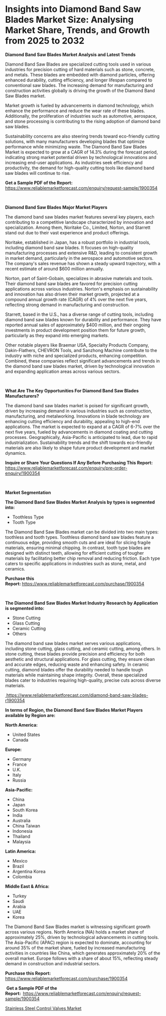 <p><h1>Insights into Diamond Band Saw Blades Market Size: Analysing Market Share, Trends, and Growth from 2025 to 2032</h1></p><p><strong>Diamond Band Saw Blades Market Analysis and Latest Trends</strong></p>
<p><p>Diamond Band Saw Blades are specialized cutting tools used in various industries for precision cutting of hard materials such as stone, concrete, and metals. These blades are embedded with diamond particles, offering enhanced durability, cutting efficiency, and longer lifespan compared to conventional saw blades. The increasing demand for manufacturing and construction activities globally is driving the growth of the Diamond Band Saw Blades market.</p><p>Market growth is fueled by advancements in diamond technology, which enhance the performance and reduce the wear rate of these blades. Additionally, the proliferation of industries such as automotive, aerospace, and stone processing is contributing to the rising adoption of diamond band saw blades. </p><p>Sustainability concerns are also steering trends toward eco-friendly cutting solutions, with many manufacturers developing blades that optimize performance while minimizing waste. The Diamond Band Saw Blades Market is expected to grow at a CAGR of 14.3% during the forecast period, indicating strong market potential driven by technological innovations and increasing end-user applications. As industries seek efficiency and productivity, the demand for high-quality cutting tools like diamond band saw blades will continue to rise.</p></p>
<p><strong>Get a Sample PDF of the Report:&nbsp;</strong> <a href="https://www.reliablemarketforecast.com/enquiry/request-sample/1900354?utm_campaign=1893&utm_medium=2&utm_source=Github&utm_content=ia&utm_term=22022025&utm_id=diamond-band-saw-blades">https://www.reliablemarketforecast.com/enquiry/request-sample/1900354</a></p>
<p>&nbsp;</p>
<p><strong>Diamond Band Saw Blades Major Market Players</strong></p>
<p><p>The diamond band saw blades market features several key players, each contributing to a competitive landscape characterized by innovation and specialization. Among them, Noritake Co., Limited, Norton, and Starrett stand out due to their vast experience and product offerings.</p><p>Noritake, established in Japan, has a robust portfolio in industrial tools, including diamond band saw blades. It focuses on high-quality manufacturing processes and extensive R&D, leading to consistent growth in market demand, particularly in the aerospace and automotive sectors. The company's sales revenue has shown a steady upward trajectory, with a recent estimate of around $600 million annually.</p><p>Norton, part of Saint-Gobain, specializes in abrasive materials and tools. Their diamond band saw blades are favored for precision cutting applications across various industries. Norton's emphasis on sustainability and innovation has also driven their market growth, projected at a compound annual growth rate (CAGR) of 4% over the next five years, reflecting strong demand in manufacturing and construction.</p><p>Starrett, based in the U.S., has a diverse range of cutting tools, including diamond band saw blades known for durability and performance. They have reported annual sales of approximately $400 million, and their ongoing investments in product development position them for future growth, particularly as they expand into emerging markets.</p><p>Other notable players like Braemar USA, Specialty Products Company, Dakin-Flathers, CHEVRON Tools, and Sanzhong Machine contribute to the industry with niche and specialized products, enhancing competition. Combined, these companies reflect significant advancements and trends in the diamond band saw blades market, driven by technological innovation and expanding application areas across various sectors.</p></p>
<p>&nbsp;</p>
<p><strong>What Are The Key Opportunities For Diamond Band Saw Blades Manufacturers?</strong></p>
<p><p>The diamond band saw blades market is poised for significant growth, driven by increasing demand in various industries such as construction, manufacturing, and metalworking. Innovations in blade technology are enhancing cutting efficiency and durability, appealing to high-end applications. The market is expected to expand at a CAGR of 6-7% over the next five years, fueled by advancements in diamond coating and cutting processes. Geographically, Asia-Pacific is anticipated to lead, due to rapid industrialization. Sustainability trends and the shift towards eco-friendly materials are also likely to shape future product development and market dynamics.</p></p>
<p><strong>Inquire or Share Your Questions If Any Before Purchasing This Report:</strong> <a href="https://www.reliablemarketforecast.com/enquiry/pre-order-enquiry/1900354?utm_campaign=1893&utm_medium=2&utm_source=Github&utm_content=ia&utm_term=22022025&utm_id=diamond-band-saw-blades">https://www.reliablemarketforecast.com/enquiry/pre-order-enquiry/1900354</a></p>
<p>&nbsp;</p>
<p><strong>Market Segmentation</strong></p>
<p><strong>The Diamond Band Saw Blades Market Analysis by types is segmented into:</strong></p>
<p><ul><li>Toothless Type</li><li>Tooth Type</li></ul></p>
<p><p>The Diamond Band Saw Blades market can be divided into two main types: toothless and tooth types. Toothless diamond band saw blades feature a continuous edge, providing smooth cuts and are ideal for slicing fragile materials, ensuring minimal chipping. In contrast, tooth type blades are designed with distinct teeth, allowing for efficient cutting of tougher materials by facilitating better chip removal and reducing friction. Each type caters to specific applications in industries such as stone, metal, and ceramics.</p></p>
<p><strong>Purchase this Report:&nbsp;</strong><a href="https://www.reliablemarketforecast.com/purchase/1900354?utm_campaign=1893&utm_medium=2&utm_source=Github&utm_content=ia&utm_term=22022025&utm_id=diamond-band-saw-blades">https://www.reliablemarketforecast.com/purchase/1900354</a></p>
<p>&nbsp;</p>
<p><strong>The Diamond Band Saw Blades Market Industry Research by Application is segmented into:</strong></p>
<p><ul><li>Stone Cutting</li><li>Glass Cutting</li><li>Ceramic Cutting</li><li>Others</li></ul></p>
<p><p>The diamond band saw blades market serves various applications, including stone cutting, glass cutting, and ceramic cutting, among others. In stone cutting, these blades provide precision and efficiency for both aesthetic and structural applications. For glass cutting, they ensure clean and accurate edges, reducing waste and enhancing safety. In ceramic cutting, diamond blades offer the durability needed to handle tough materials while maintaining shape integrity. Overall, these specialized blades cater to industries requiring high-quality, precise cuts across diverse materials.</p></p>
<p><a href="https://www.reliablemarketforecast.com/diamond-band-saw-blades-r1900354?utm_campaign=1893&utm_medium=2&utm_source=Github&utm_content=ia&utm_term=22022025&utm_id=diamond-band-saw-blades">&nbsp;https://www.reliablemarketforecast.com/diamond-band-saw-blades-r1900354</a></p>
<p><strong>In terms of Region, the Diamond Band Saw Blades Market Players available by Region are:</strong></p>
<p>
    <p> <strong> North America: </strong>
        <ul>
            <li>United States</li>
            <li>Canada</li>
        </ul>
        </p> 
    <p> <strong> Europe: </strong>
        <ul>
            <li>Germany</li>
            <li>France</li>
            <li>U.K.</li>
            <li>Italy</li>
            <li>Russia</li>
        </ul>
        </p> 
    <p> <strong> Asia-Pacific: </strong>
        <ul>
            <li>China</li>
            <li>Japan</li>
            <li>South Korea</li>
            <li>India</li>
            <li>Australia</li>
            <li>China Taiwan</li>
            <li>Indonesia</li>
            <li>Thailand</li>
            <li>Malaysia</li>
        </ul>
        </p> 
    <p> <strong> Latin America: </strong>
        <ul>
            <li>Mexico</li>
            <li>Brazil</li>
            <li>Argentina Korea</li>
            <li>Colombia</li>
        </ul>
        </p> 
    <p> <strong> Middle East & Africa: </strong>
        <ul>
            <li>Turkey</li>
            <li>Saudi</li>
            <li>Arabia</li>
            <li>UAE</li>
            <li>Korea</li>
        </ul>
    </p>
    </p>
<p><p>The Diamond Band Saw Blades market is witnessing significant growth across various regions. North America (NA) holds a market share of approximately 25%, driven by technological advancements in cutting tools. The Asia-Pacific (APAC) region is expected to dominate, accounting for around 35% of the market share, fueled by increased manufacturing activities in countries like China, which generates approximately 20% of the overall market. Europe follows with a share of about 15%, reflecting steady demand in construction and industrial sectors.</p></p>
<p><strong>Purchase this Report: </strong><a href="https://www.reliablemarketforecast.com/purchase/1900354?utm_campaign=1893&utm_medium=2&utm_source=Github&utm_content=ia&utm_term=22022025&utm_id=diamond-band-saw-blades">https://www.reliablemarketforecast.com/purchase/1900354</a></p>
<p>&nbsp;<strong>Get a Sample PDF of the Report:&nbsp;&nbsp;</strong><a href="https://www.reliablemarketforecast.com/enquiry/request-sample/1900354?utm_campaign=1893&utm_medium=2&utm_source=Github&utm_content=ia&utm_term=22022025&utm_id=diamond-band-saw-blades">https://www.reliablemarketforecast.com/enquiry/request-sample/1900354</a></p>
<p><strong></strong></p>
<p><p><a href="https://github.com/PeterParrish5/Market-Research-Report-List-7/blob/main/stainless-steel-control-valves-market.md?utm_campaign=1893&utm_medium=2&utm_source=Github&utm_content=ia&utm_term=22022025&utm_id=diamond-band-saw-blades">Stainless Steel Control Valves Market</a></p></p>